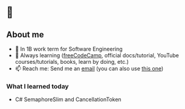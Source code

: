 # 👋

## About me
- 🏫 In 1B work term for Software Engineering<!-- and seeking a 4 month co-op job for the summer-->
- 🌱 Always learning ([freeCodeCamp](https://www.freecodecamp.org/dxaviud), official docs/tutorial, YouTube courses/tutorials, books, learn by doing, etc.)
- 📫 Reach me: Send me an [email](mailto:d83xu@uwaterloo.ca) (you can also use [this one](mailto:dxaviud@uwaterloo.ca))

### What I learned today

- C# SemaphoreSlim and CancellationToken
